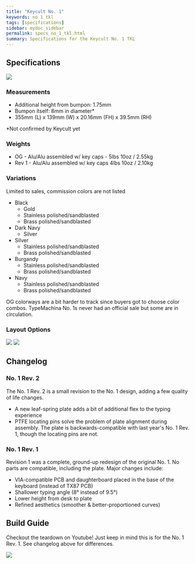 ```yaml
---
title: "Keycult No. 1"
keywords: no 1 tkl
tags: [specifications]
sidebar: mydoc_sidebar
permalink: specs_no_1_tkl.html
summary: Specifications for the Keycult No. 1 TKL
---
```


## Specifications

![](https://cdn.shopify.com/s/files/1/0015/5084/3975/collections/No.1_all_peak_1-1_HR_1088x736.jpg?v=1590176608)

### Measurements

- Additional height from bumpon: 1.75mm
- Bumpon itself: 8mm in diameter*
- 355mm (L) x 139mm (W) x 20.16mm (FH) x 39.5mm (RH)

*Not confirmed by Keycult yet

### Weights
- OG - Alu/Alu assembled w/ key caps - 5lbs 10oz / 2.55kg 
- Rev 1 - Alu/Alu assembled w/ key caps 4lbs 10oz / 2.10kg

### Variations

Limited to sales, commission colors are not listed

- Black
    - Gold
    - Stainless polished/sandblasted
    - Brass polished/sandblasted
- Dark Navy
    - Silver
- Silver
    - Stainless polished/sandblasted
    - Brass polished/sandblasted
- Burgandy
    - Stainless polished/sandblasted
    - Brass polished/sandblasted
- Navy
    - Stainless polished/sandblasted
    - Brass polished/sandblasted

OG colorways are a bit harder to track since buyers got to choose color combos.
TypeMachina No. 1s never had an official sale but some are in circulation.

### Layout Options

![](https://cdn.shopify.com/s/files/1/0015/5084/3975/products/wt80-a_solderable_1696x1152.png?v=1590349316)
![](https://cdn.shopify.com/s/files/1/0015/5084/3975/products/wt80-bc_hotswap_1696x1152.png?v=1590349316)

## Changelog

### No. 1 Rev. 2

The No. 1 Rev. 2 is a small revision to the No. 1 design, adding a few quality of life changes.

- A new leaf-spring plate adds a bit of additional flex to the typing experience 
- PTFE locating pins solve the problem of plate alignment during assembly. The plate is backwards-compatible with last year's No. 1 Rev. 1, though the locating pins are not. 

### No. 1 Rev. 1

Revision 1 was a complete, ground-up redesign of the original No. 1. No parts are compatible, including the plate. Major changes include:

- VIA-compatible PCB and daughterboard placed in the base of the keyboard (instead of TX87 PCB)
- Shallower typing angle (8° instead of 9.5°)
- Lower height from desk to plate
- Refined aesthetics (smoother & better-proportioned curves)

## Build Guide
Checkout the teardown on Youtube! Just keep in mind this is for the No. 1 Rev. 1. See changelog above for differences.

[![](https://i.ytimg.com/vi/QVm_2FZpqmE/maxresdefault.jpg)](https://www.youtube.com/watch?v=QVm_2FZpqmE)

